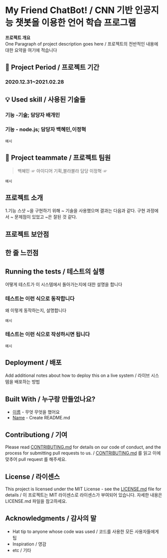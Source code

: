 # My Friend ChatBot! / CNN 기반 인공지능 챗봇을 이용한 언어 학습 프로그램

**프로젝트 개요**  
One Paragraph of project description goes here / 프로젝트의 전반적인 내용에 대한 요약을 여기에 적습니다

## 📅 Project Period / 프로젝트 기간

### 2020.12.31~2021.02.28

## 💡 Used skill / 사용된 기술들

### 기능 -기술; 담당자 배개민
### 기능 - node.js; 담당자 백혜민,이정혁

```
예시
```

## 🙋 Project teammate / 프로젝트 팀원

> 백혜민 ☞ 아이디어 기획,블라블라 담당
> 이정혁 ☞

```
예시
```

## 프로젝트 소개
1.기능
스샷
~을 구현하기 위해 ~ 기술을 사용했으며 결과는 다음과 같다.
구현 과정에서 ~ 문제점이 있었고 ~은 잘된 것 같다.



## 프로젝트 보안점
## 한 줄 느낀점







## Running the tests / 테스트의 실행

어떻게 테스트가 이 시스템에서 돌아가는지에 대한 설명을 합니다

### 테스트는 이런 식으로 동작합니다

왜 이렇게 동작하는지, 설명합니다

```
예시
```

### 테스트는 이런 식으로 작성하시면 됩니다

```
예시
```

## Deployment / 배포

Add additional notes about how to deploy this on a live system / 라이브 시스템을 배포하는 방법

## Built With / 누구랑 만들었나요?

* [이름](링크) - 무엇 무엇을 했어요
* [Name](Link) - Create README.md

## Contributiong / 기여

Please read [CONTRIBUTING.md](https://gist.github.com/PurpleBooth/b24679402957c63ec426) for details on our code of conduct, and the process for submitting pull requests to us. / [CONTRIBUTING.md](https://gist.github.com/PurpleBooth/b24679402957c63ec426) 를 읽고 이에 맞추어 pull request 를 해주세요.

## License / 라이센스

This project is licensed under the MIT License - see the [LICENSE.md](https://gist.github.com/PurpleBooth/LICENSE.md) file for details / 이 프로젝트는 MIT 라이센스로 라이센스가 부여되어 있습니다. 자세한 내용은 LICENSE.md 파일을 참고하세요.

## Acknowledgments / 감사의 말

* Hat tip to anyone whose code was used / 코드를 사용한 모든 사용자들에게 팁
* Inspiration / 영감
* etc / 기타
